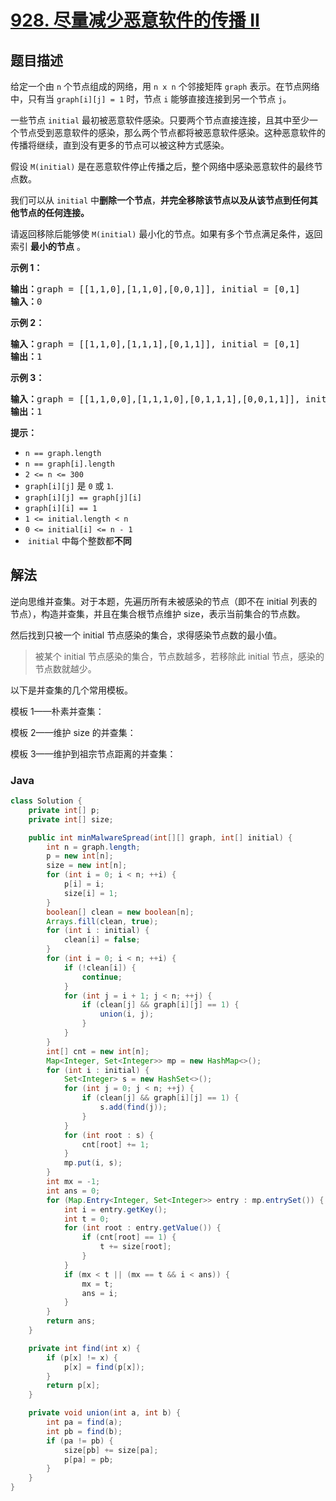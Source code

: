 # [928. 尽量减少恶意软件的传播 II](https://leetcode.cn/problems/minimize-malware-spread-ii)

## 题目描述

<p>给定一个由 <code>n</code> 个节点组成的网络，用 <code>n x n</code> 个邻接矩阵&nbsp;<code>graph</code>&nbsp;表示。在节点网络中，只有当&nbsp;<code>graph[i][j] = 1</code>&nbsp;时，节点&nbsp;<code>i</code>&nbsp;能够直接连接到另一个节点&nbsp;<code>j</code>。</p>

<p>一些节点&nbsp;<code>initial</code>&nbsp;最初被恶意软件感染。只要两个节点直接连接，且其中至少一个节点受到恶意软件的感染，那么两个节点都将被恶意软件感染。这种恶意软件的传播将继续，直到没有更多的节点可以被这种方式感染。</p>

<p>假设&nbsp;<code>M(initial)</code>&nbsp;是在恶意软件停止传播之后，整个网络中感染恶意软件的最终节点数。</p>

<p>我们可以从 <code>initial</code> 中<strong>删除一个节点</strong>，<strong>并完全移除该节点以及从该节点到任何其他节点的任何连接。</strong></p>

<p>请返回移除后能够使&nbsp;<code>M(initial)</code>&nbsp;最小化的节点。如果有多个节点满足条件，返回索引 <strong>最小的节点</strong> 。</p>

<ol>
</ol>

<p><strong>示例 1：</strong></p>

<pre>
<strong>输出：</strong>graph = [[1,1,0],[1,1,0],[0,0,1]], initial = [0,1]
<strong>输入：</strong>0
</pre>

<p><strong>示例 2：</strong></p>

<pre>
<strong>输入：</strong>graph = [[1,1,0],[1,1,1],[0,1,1]], initial = [0,1]
<strong>输出：</strong>1
</pre>

<p><strong>示例 3：</strong></p>

<pre>
<strong>输入：</strong>graph = [[1,1,0,0],[1,1,1,0],[0,1,1,1],[0,0,1,1]], initial = [0,1]
<strong>输出：</strong>1
</pre>

<p><strong>提示：</strong></p>
<meta charset="UTF-8" />

<ul>
	<li><code>n == graph.length</code></li>
	<li><code>n == graph[i].length</code></li>
	<li><code>2 &lt;= n &lt;= 300</code></li>
	<li><code>graph[i][j]</code>&nbsp;是&nbsp;<code>0</code>&nbsp;或&nbsp;<code>1</code>.</li>
	<li><code>graph[i][j] == graph[j][i]</code></li>
	<li><code>graph[i][i] == 1</code></li>
	<li><code>1 &lt;= initial.length &lt;&nbsp;n</code></li>
	<li><code>0 &lt;= initial[i] &lt;= n - 1</code></li>
	<li>&nbsp;<code>initial</code>&nbsp;中每个整数都<strong>不同</strong></li>
</ul>

## 解法

逆向思维并查集。对于本题，先遍历所有未被感染的节点（即不在 initial 列表的节点），构造并查集，并且在集合根节点维护 size，表示当前集合的节点数。

然后找到只被一个 initial 节点感染的集合，求得感染节点数的最小值。

> 被某个 initial 节点感染的集合，节点数越多，若移除此 initial 节点，感染的节点数就越少。

以下是并查集的几个常用模板。

模板 1——朴素并查集：

模板 2——维护 size 的并查集：

模板 3——维护到祖宗节点距离的并查集：

### **Java**

```java
class Solution {
    private int[] p;
    private int[] size;

    public int minMalwareSpread(int[][] graph, int[] initial) {
        int n = graph.length;
        p = new int[n];
        size = new int[n];
        for (int i = 0; i < n; ++i) {
            p[i] = i;
            size[i] = 1;
        }
        boolean[] clean = new boolean[n];
        Arrays.fill(clean, true);
        for (int i : initial) {
            clean[i] = false;
        }
        for (int i = 0; i < n; ++i) {
            if (!clean[i]) {
                continue;
            }
            for (int j = i + 1; j < n; ++j) {
                if (clean[j] && graph[i][j] == 1) {
                    union(i, j);
                }
            }
        }
        int[] cnt = new int[n];
        Map<Integer, Set<Integer>> mp = new HashMap<>();
        for (int i : initial) {
            Set<Integer> s = new HashSet<>();
            for (int j = 0; j < n; ++j) {
                if (clean[j] && graph[i][j] == 1) {
                    s.add(find(j));
                }
            }
            for (int root : s) {
                cnt[root] += 1;
            }
            mp.put(i, s);
        }
        int mx = -1;
        int ans = 0;
        for (Map.Entry<Integer, Set<Integer>> entry : mp.entrySet()) {
            int i = entry.getKey();
            int t = 0;
            for (int root : entry.getValue()) {
                if (cnt[root] == 1) {
                    t += size[root];
                }
            }
            if (mx < t || (mx == t && i < ans)) {
                mx = t;
                ans = i;
            }
        }
        return ans;
    }

    private int find(int x) {
        if (p[x] != x) {
            p[x] = find(p[x]);
        }
        return p[x];
    }

    private void union(int a, int b) {
        int pa = find(a);
        int pb = find(b);
        if (pa != pb) {
            size[pb] += size[pa];
            p[pa] = pb;
        }
    }
}
```
